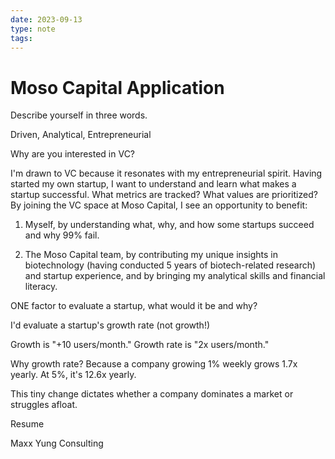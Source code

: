 ```yaml
---
date: 2023-09-13
type: note
tags: 
---
```


# Moso Capital Application

  
Describe yourself in three words.

Driven, Analytical, Entrepreneurial

  

Why are you interested in VC?

I'm drawn to VC because it resonates with my entrepreneurial spirit. Having started my own startup, I want to understand and learn what makes a startup successful. What metrics are tracked? What values are prioritized? By joining the VC space at Moso Capital, I see an opportunity to benefit:

  

1. Myself, by understanding what, why, and how some startups succeed and why 99% fail.

  

2. The Moso Capital team, by contributing my unique insights in biotechnology (having conducted 5 years of biotech-related research) and startup experience, and by bringing my analytical skills and financial literacy.

  

ONE factor to evaluate a startup, what would it be and why?

I'd evaluate a startup's growth rate (not growth!)

  

Growth is "+10 users/month." Growth rate is "2x users/month."

  

Why growth rate? Because a company growing 1% weekly grows 1.7x yearly. At 5%, it's 12.6x yearly.

  

This tiny change dictates whether a company dominates a market or struggles afloat.

  

Resume

Maxx Yung Consulting